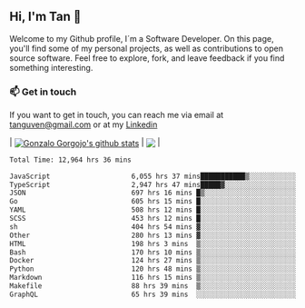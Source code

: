 ## Hi, I'm Tan 👋

Welcome to my Github profile, I´m a Software Developer. On this page, you'll find some of my personal projects, as well as contributions to open source software. Feel free to explore, fork, and leave feedback if you find something interesting.

### 📫 Get in touch

If you want to get in touch, you can reach me via email at [tanguven@gmail.com](mailto:tanguven@gmail.com) or at my [Linkedin](https://www.linkedin.com/in/tanguven/)

| <a href="https://github.com/tnguven"><img align="center" src="https://github-readme-stats.vercel.app/api?username=tnguven&show_icons=true&include_all_commits=true&theme=gotham&hide_border=true" alt="Gonzalo Gorgojo's github stats" /></a> | <a href="https://github.com/tnguven"><img align="center" src="https://github-readme-stats.vercel.app/api/top-langs/?username=tnguven&layout=compact&theme=gotham&hide_border=true" /></a> |

<!--START_SECTION:waka-->

```txt
Total Time: 12,964 hrs 36 mins

JavaScript                    6,055 hrs 37 mins███████████▒░░░░░░░░░░░░░   45.72 %
TypeScript                    2,947 hrs 47 mins█████▓░░░░░░░░░░░░░░░░░░░   22.26 %
JSON                          697 hrs 16 mins █▒░░░░░░░░░░░░░░░░░░░░░░░   05.26 %
Go                            605 hrs 15 mins █░░░░░░░░░░░░░░░░░░░░░░░░   04.57 %
YAML                          508 hrs 12 mins █░░░░░░░░░░░░░░░░░░░░░░░░   03.84 %
SCSS                          453 hrs 12 mins █░░░░░░░░░░░░░░░░░░░░░░░░   03.42 %
sh                            404 hrs 54 mins ▓░░░░░░░░░░░░░░░░░░░░░░░░   03.06 %
Other                         280 hrs 13 mins ▓░░░░░░░░░░░░░░░░░░░░░░░░   02.12 %
HTML                          198 hrs 3 mins  ▒░░░░░░░░░░░░░░░░░░░░░░░░   01.50 %
Bash                          170 hrs 10 mins ▒░░░░░░░░░░░░░░░░░░░░░░░░   01.28 %
Docker                        124 hrs 27 mins ▒░░░░░░░░░░░░░░░░░░░░░░░░   00.94 %
Python                        120 hrs 48 mins ▒░░░░░░░░░░░░░░░░░░░░░░░░   00.91 %
Markdown                      116 hrs 15 mins ▒░░░░░░░░░░░░░░░░░░░░░░░░   00.88 %
Makefile                      88 hrs 39 mins  ▒░░░░░░░░░░░░░░░░░░░░░░░░   00.67 %
GraphQL                       65 hrs 39 mins  ░░░░░░░░░░░░░░░░░░░░░░░░░   00.50 %
```

<!--END_SECTION:waka-->
